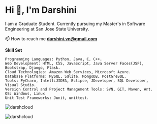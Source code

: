 <h1 align="left">Hi 👋, I'm Darshini</h1>
<p align="left">I am a Graduate Student. Currently pursuing my Master's in Software Engineering at San Jose State University.</p>

📫 How to reach me **darshini.vn@gmail.com**

**Skill Set**

```
Programming Languages: Python, Java, C, C++.
Web Development: HTML, CSS, JavaScript, Java Server Faces(JSF), Bootstrap, Django, Flask.
Cloud Technologies: Amazon Web Services, Microsoft Azure.
Database Platforms: MySQL, SQlite, MongoDB, PostGreSQL.
Tools: PyCharm, IntelliJIDEA, Eclipse, JDeveloper, SQL Developer, Visual Studio.
Version Control and Project Management Tools: SVN, GIT, Maven, Ant.
OS: Windows, Linux 
Unit Test Frameworks: Junit, unittest.
```

<p align="left"> <img src="https://komarev.com/ghpvc/?username=darshcloud&label=Profile%20views&color=0e75b6&style=flat" alt="darshcloud" /> </p>




<p><img align="center" src="https://github-readme-stats.vercel.app/api/top-langs?username=darshcloud&show_icons=true&locale=en&layout=compact" alt="darshcloud" /></p>
<!--
**darshcloud/darshcloud** is a ✨ _special_ ✨ repository because its `README.md` (this file) appears on your GitHub profile.

Here are some ideas to get you started:

- 🔭 I’m currently working on ...
- 🌱 I’m currently learning ...
- 👯 I’m looking to collaborate on ...
- 🤔 I’m looking for help with ...
- 💬 Ask me about ...
- 📫 How to reach me: ...
- 😄 Pronouns: ...
- ⚡ Fun fact: ...
-->
